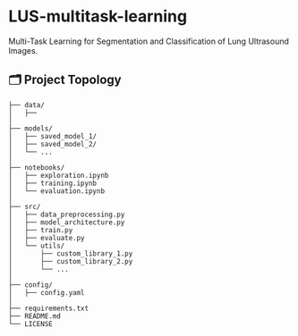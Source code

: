 # LUS-multitask-learning
 Multi-Task Learning for Segmentation and Classification of Lung Ultrasound Images.

## 🗂 Project Topology <a name="project-topology"></a>
```
├── data/
│   ├── 
│
├── models/
│   ├── saved_model_1/
│   ├── saved_model_2/
│   └── ...
│
├── notebooks/
│   ├── exploration.ipynb
│   ├── training.ipynb
│   └── evaluation.ipynb
│
├── src/
│   ├── data_preprocessing.py
│   ├── model_architecture.py
│   ├── train.py
│   ├── evaluate.py
│   └── utils/
│       ├── custom_library_1.py
│       ├── custom_library_2.py
│       └── ...
│
├── config/
│   ├── config.yaml
│
├── requirements.txt
├── README.md
└── LICENSE
```


